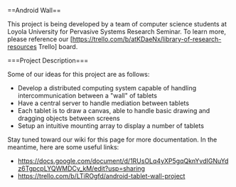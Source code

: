 ==Android Wall==

This project is being developed by a team of computer science students at Loyola University for Pervasive Systems Research Seminar. To learn more, please reference our [https://trello.com/b/atKDaeNx/library-of-research-resources Trello] board.

===Project Description===

Some of our ideas for this project are as follows:

* Develop a distributed computing system capable of handling intercommunication between a "wall" of tablets
* Have a central server to handle mediation between tablets
* Each tablet is to draw a canvas, able to handle basic drawing and dragging objects between screens
* Setup an intuitive mounting array to display a number of tablets

Stay tuned toward our wiki for this page for more documentation. In the meantime, here are some useful links:

* https://docs.google.com/document/d/1RUsOLq4yXP5gqQknYvdIGNuYdz6TgpcpLYQWMDCy_kM/edit?usp=sharing
* https://trello.com/b/LTiROgfd/android-tablet-wall-project

